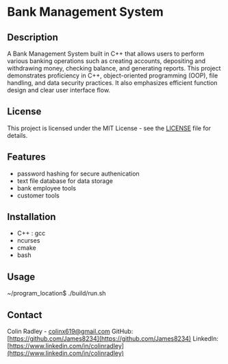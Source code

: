 # Bank Management System

## Description
A Bank Management System built in C++ that allows users to perform various banking operations such as creating accounts, depositing and withdrawing money, 
checking balance, and generating reports. This project demonstrates proficiency in C++, object-oriented programming (OOP), file handling, and data security 
practices. It also emphasizes efficient function design and clear user interface flow.

## License
This project is licensed under the MIT License - see the [LICENSE](LICENSE) file for details.

## Features
- password hashing for secure authenication
- text file database for data storage
- bank employee tools
- customer tools
## Installation
- C++ : gcc
- ncurses
- cmake
- bash
## Usage
~/program_location$ ./build/run.sh 
## Contact
Colin Radley - colinx619@gmail.com
GitHub: [https://github.com/James8234](https://github.com/James8234)
LinkedIn: [https://www.linkedin.com/in/colinradley](https://www.linkedin.com/in/colinradley)
